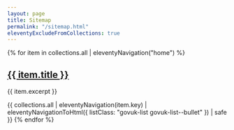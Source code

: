 ```yaml
---
layout: page
title: Sitemap
permalink: "/sitemap.html"
eleventyExcludeFromCollections: true
---
```

{% for item in collections.all | eleventyNavigation("home") %}
  <h2 class="govuk-heading-m govuk-!-margin-bottom-1">
    <a href="{{ item.url | url | pretty }}">{{ item.title }}</a>
  </h2>
  <p class="govuk-body">{{ item.excerpt }}</p>
  {{ collections.all | eleventyNavigation(item.key) | eleventyNavigationToHtml({
    listClass: "govuk-list govuk-list--bullet"
  }) | safe }}
{% endfor %}
